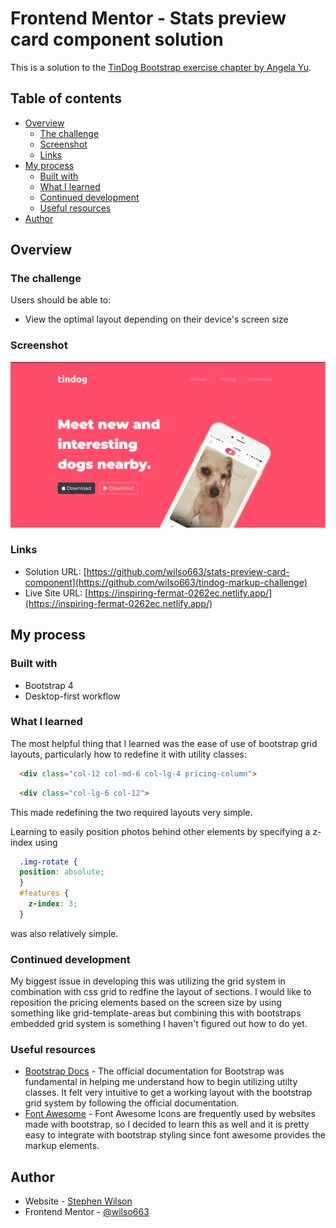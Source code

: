 # Frontend Mentor - Stats preview card component solution

This is a solution to the [TinDog Bootstrap exercise chapter by Angela Yu](https://www.udemy.com/course/the-complete-web-development-bootcamp). 

## Table of contents

- [Overview](#overview)
  - [The challenge](#the-challenge)
  - [Screenshot](#screenshot)
  - [Links](#links)
- [My process](#my-process)
  - [Built with](#built-with)
  - [What I learned](#what-i-learned)
  - [Continued development](#continued-development)
  - [Useful resources](#useful-resources)
- [Author](#author)

## Overview

### The challenge

Users should be able to:

- View the optimal layout depending on their device's screen size

### Screenshot

![Full Screen screenshot](./images/ScreenShot.png)


### Links

- Solution URL: [https://github.com/wilso663/stats-preview-card-component](https://github.com/wilso663/tindog-markup-challenge)
- Live Site URL: [https://inspiring-fermat-0262ec.netlify.app/](https://inspiring-fermat-0262ec.netlify.app/)

## My process

### Built with

- Bootstrap 4
- Desktop-first workflow

### What I learned

The most helpful thing that I learned was the ease of use of bootstrap grid layouts, particularly how to redefine it with utility classes:
```html
  <div class="col-12 col-md-6 col-lg-4 pricing-column">
```
```html   
  <div class="col-lg-6 col-12">
```
This made redefining the two required layouts very simple.

Learning to easily position photos behind other elements by specifying a z-index using
```css
  .img-rotate {
  position: absolute;
  }
  #features {
    z-index: 3;
  }
```
was also relatively simple.

### Continued development

My biggest issue in developing this was utilizing the grid system in combination with css grid to redfine the layout of sections. I would like to reposition the pricing elements based on the screen size by using something like grid-template-areas but combining this with bootstraps embedded grid system is something I haven't figured out how to do yet.

### Useful resources

- [Bootstrap Docs](https://getbootstrap.com/docs/4.3/examples/pricing/) - The official documentation for Bootstrap was fundamental in helping me understand how to begin utilizing utilty classes. It felt very intuitive to get a working layout with the bootstrap grid system by following the official documentation.
- [Font Awesome](https://fontawesome.com/icons/) - Font Awesome Icons are frequently used by websites made with bootstrap, so I decided to learn this as well and it is pretty easy to integrate with bootstrap styling since font awesome provides the markup elements.

## Author

- Website - [Stephen Wilson](https://github.com/wilso663)
- Frontend Mentor - [@wilso663](https://www.frontendmentor.io/profile/wilso663)


